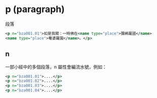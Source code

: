 # p (paragraph)

段落

```xml
<p n="bza001.01">如是我聞：一時佛在<name type="place">彌絺羅國</name>
<name type="place">菴婆羅園</name>。</p>
```

## n

一部小經中的多個段落，n 屬性會編流水號，例如：

```xml
<p n="bza001.01">....</p>
<p n="bza001.02">....</p>
<p n="bza001.03">....</p>
<p n="bza001.04">....</p>
```